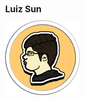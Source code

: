 # Luiz Sun

<img src="https://github.com/luizsun/luizsun/blob/luizsun/luizsun.png" width="240px" height="240px" />
